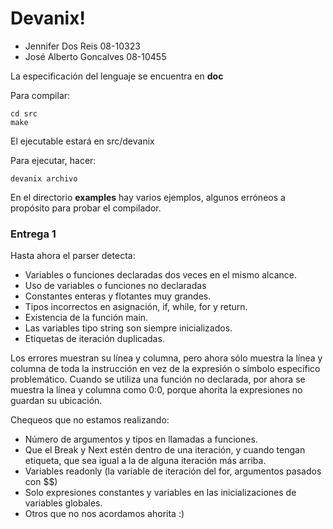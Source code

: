 # Devanix!

*   Jennifer Dos Reis 08-10323
*   José Alberto Goncalves 08-10455

La especificación del lenguaje se encuentra en **doc**

Para compilar:

    cd src
    make

El ejecutable estará en src/devanix

Para ejecutar, hacer:

    devanix archivo

En el directorio **examples** hay varios ejemplos, algunos erróneos a propósito
para probar el compilador.

### Entrega 1

Hasta ahora el parser detecta:
*   Variables o funciones declaradas dos veces en el mismo alcance.
*   Uso de variables o funciones no declaradas
*   Constantes enteras y flotantes muy grandes.
*   Tipos incorrectos en asignación, if, while, for y return.
*   Existencia de la función main.
*   Las variables tipo string son siempre inicializados.
*   Etiquetas de iteración duplicadas.

Los errores muestran su línea y columna, pero ahora sólo muestra la línea y
columna de toda la instrucción en vez de la expresión o símbolo específico
problemático. Cuando se utiliza una función no declarada, por ahora se
muestra la línea y columna como 0:0, porque ahorita la expresiones no guardan
su ubicación.

Chequeos que no estamos realizando:
*    Número de argumentos y tipos en llamadas a funciones.
*    Que el Break y Next estén dentro de una iteración, y cuando tengan
     etiqueta, que sea igual a la de alguna iteración más arriba.
*    Variables readonly (la variable de iteración del for, argumentos pasados
     con $$)
*    Solo expresiones constantes y variables en las inicializaciones de variables
     globales.
*    Otros que no nos acordamos ahorita :)
